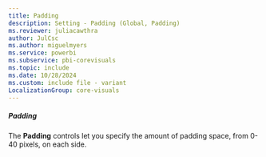 ```yaml
---
title: Padding
description: Setting - Padding (Global, Padding)
ms.reviewer: juliacawthra
author: JulCsc
ms.author: miguelmyers
ms.service: powerbi
ms.subservice: pbi-corevisuals
ms.topic: include
ms.date: 10/28/2024
ms.custom: include file - variant
LocalizationGroup: core-visuals
---
```

##### Padding

The **Padding** controls let you specify the amount of padding space, from 0-40 pixels, on each side.
